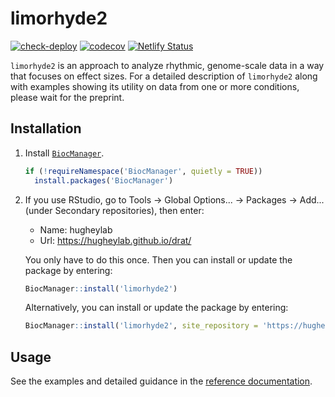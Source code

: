 # limorhyde2

[![check-deploy](https://github.com/hugheylab/limorhyde2/workflows/check-deploy/badge.svg)](https://github.com/hugheylab/limorhyde2/actions)
[![codecov](https://codecov.io/gh/hugheylab/limorhyde2/branch/master/graph/badge.svg)](https://codecov.io/gh/hugheylab/limorhyde2)
[![Netlify Status](https://api.netlify.com/api/v1/badges/2303634f-911d-4872-85ba-d3a04ed0b952/deploy-status)](https://app.netlify.com/sites/stupefied-engelbart-0482ba/deploys)

`limorhyde2` is an approach to analyze rhythmic, genome-scale data in a way that focuses on effect sizes. For a detailed description of `limorhyde2` along with examples showing its utility on data from one or more conditions, please wait for the preprint.

## Installation

1. Install [`BiocManager`](https://cran.r-project.org/package=BiocManager).

    ```r
    if (!requireNamespace('BiocManager', quietly = TRUE))
      install.packages('BiocManager')
    ```

1. If you use RStudio, go to Tools → Global Options... → Packages → Add... (under Secondary repositories), then enter:

    - Name: hugheylab
    - Url: https://hugheylab.github.io/drat/

    You only have to do this once. Then you can install or update the package by entering:

    ```r
    BiocManager::install('limorhyde2')
    ```

    Alternatively, you can install or update the package by entering:

    ```r
    BiocManager::install('limorhyde2', site_repository = 'https://hugheylab.github.io/drat/')
    ```

## Usage

See the examples and detailed guidance in the [reference documentation](https://limorhyde2.hugheylab.org/reference/index.html).
